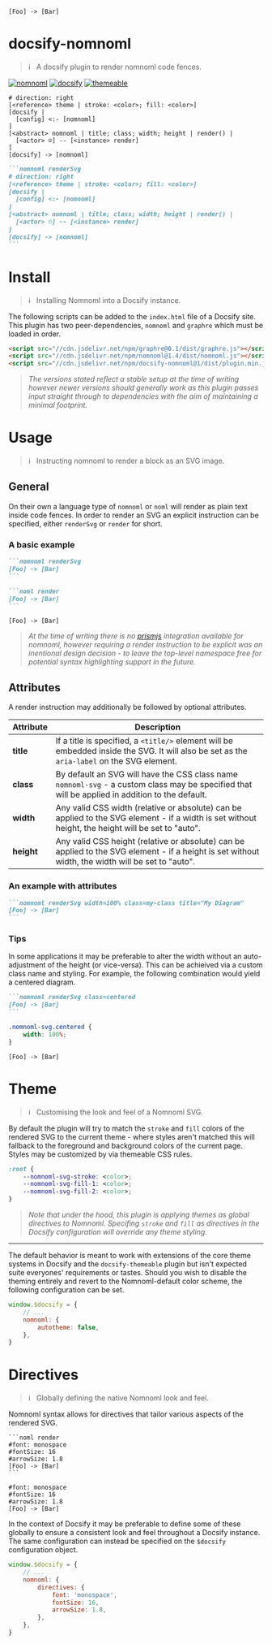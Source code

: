 ```noml render
[Foo] -> [Bar]
```





# docsify-nomnoml

> :information_source: &nbsp; A docsify plugin to render nomnoml code fences.

[![nomnoml](https://img.shields.io/badge/www-nomnoml-%23fdf6e3)](https://nomnoml.com)
[![docsify](https://img.shields.io/badge/www-docsify-%2342b983)](https://docsify.js.org)
[![themeable](https://img.shields.io/badge/www-themeable-%230a87da)](https://jhildenbiddle.github.io/docsify-themeable/)

<!-- tabs:start -->

<!-- tab:SVG Diagram -->

```nomnoml renderSvg title="A nomnoml example modelling this docsify plugin"
# direction: right
[<reference> theme | stroke: <color>; fill: <color>]
[docsify |
  [config] <:- [nomnoml]
]
[<abstract> nomnoml | title; class; width; height | render() |
  [<actor> ☺] -- [<instance> render]
]
[docsify] -> [nomnoml]
```

<!-- tab:Markdown -->

````markdown » nomnoml
```nomnoml renderSvg
# direction: right
[<reference> theme | stroke: <color>; fill: <color>]
[docsify |
  [config] <:- [nomnoml]
]
[<abstract> nomnoml | title; class; width; height | render() |
  [<actor> ☺] -- [<instance> render]
]
[docsify] -> [nomnoml]
```
````

<!-- tabs:end -->

# Install

> :information_source: &nbsp; Installing Nomnoml into a Docsify instance.

The following scripts can be added to the `index.html` file of a Docsify site. This
plugin has two peer-dependencies, `nomnoml` and `graphre` which must be loaded in order.

```html
<script src="//cdn.jsdelivr.net/npm/graphre@0.1/dist/graphre.js"></script>
<script src="//cdn.jsdelivr.net/npm/nomnoml@1.4/dist/nomnoml.js"></script>
<script src="//cdn.jsdelivr.net/npm/docsify-nomnoml@1/dist/plugin.min.js"></script>
```

> _The versions stated reflect a stable setup at the time of writing however newer
> versions should generally work as this plugin passes input straight through to
> dependencies with the aim of maintaining a minimal footprint._


# Usage

> :information_source: &nbsp; Instructing nomnoml to render a block as an SVG image.

## General

On their own a language type of `nomnoml` or `noml` will render as plain text inside code
fences. In order to render an SVG an explicit instruction can be specified, either
`renderSvg` or `render` for short.

### A basic example

<!-- tabs:start -->

<!-- tab:Long-form -->

````markdown » nomnoml
```nomnoml renderSvg
[Foo] -> [Bar]
```
````

<!-- tab:Short-form -->

````markdown » nomnoml
```noml render
[Foo] -> [Bar]
```
````

<!-- tab:Result -->

```noml render
[Foo] -> [Bar]
```

<!-- tabs:end -->

> _At the time of writing there is no [prismjs](https://prismjs.com/)
> integration available for nomnoml, however requiring a render instruction to be explicit
> was an inentional design decision - to leave the top-level namespace free for potential
> syntax highlighting support in the future._

## Attributes

A render instruction may additionally be followed by optional attributes.

| Attribute  | Description                                                                                                                                        |
| ---------- | -------------------------------------------------------------------------------------------------------------------------------------------------- |
| **title**  | If a title is specified, a `<title/>` element will be embedded inside the SVG. It will also be set as the `aria-label` on the SVG element.         |
| **class**  | By default an SVG will have the CSS class name `nomnoml-svg` - a custom class may be specified that will be applied in addition to the default.    |
| **width**  | Any valid CSS width (relative or absolute) can be applied to the SVG element - if a width is set without height, the height will be set to "auto". |
| **height** | Any valid CSS height (relative or absolute) can be applied to the SVG element - if a height is set without width, the width will be set to "auto". |

### An example with attributes

````markdown » nomnoml
```nomnoml renderSvg width=100% class=my-class title="My Diagram"
[Foo] -> [Bar]
```
````

### Tips

In some applications it may be preferable to alter the width without an auto-adjustment of
the height (or vice-versa). This can be achieived via a custom class name and styling. For
example, the following combination would yield a centered diagram.

<!-- tabs:start -->

<!-- tab:Markdown -->

````markdown » nomnoml
```nomnoml renderSvg class=centered
[Foo] -> [Bar]
```
````

<!-- tab:CSS -->

```css
.nomnoml-svg.centered {
	width: 100%;
}
```

<!-- tab:Result -->

```nomnoml renderSvg class=centered
[Foo] -> [Bar]
```

<!-- tabs:end -->


# Theme

> :information_source: &nbsp; Customising the look and feel of a Nomnoml SVG.

By default the plugin will try to match the `stroke` and `fill` colors of the rendered SVG
to the current theme - where styles aren't matched this will fallback to the foreground and
background colors of the current page. Styles may be customized by via themeable CSS rules.

```css
:root {
	--nomnoml-svg-stroke: <color>;
	--nomnoml-svg-fill-1: <color>;
	--nomnoml-svg-fill-2: <color>;
}
```

> _Note that under the hood, this plugin is applying themes as global directives to
> Nomnoml. Specifing `stroke` and `fill` as directives in the Docsify configuration
> will override any theme styling._

---

The default behavior is meant to work with extensions of the core theme systems in
Docsify and the `docsify-themeable` plugin but isn't expected suite everyones'
requirements or tastes. Should you wish to disable the theming entirely and revert
to the Nomnoml-default color scheme, the following configuration can be set.

```js
window.$docsify = {
	// ...
	nomnoml: {
		autotheme: false,
	},
}
```



# Directives

> :information_source: &nbsp; Globally defining the native Nomnoml look and feel.

Nomnoml syntax allows for directives that tailor various aspects of the rendered SVG.

<!-- tabs:start -->

<!-- tab:Markdown -->

````
```noml render
#font: monospace
#fontSize: 16
#arrowSize: 1.8
[Foo] -> [Bar]
```
````

<!-- tab:Result -->

```noml render
#font: monospace
#fontSize: 16
#arrowSize: 1.8
[Foo] -> [Bar]
```

<!-- tabs: end -->

In the context of Docsify it may be preferable to define some of these globally to
ensure a consistent look and feel throughout a Docsify instance. The same configuration
can instead be specified on the `$docsify` configuration object.

```js
window.$docsify = {
	// ...
	nomnoml: {
		directives: {
			font: 'monospace',
			fontSize: 16,
			arrowSize: 1.8,
		},
	},
}
```
